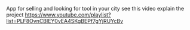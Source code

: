 App for selling and looking for tool in your city
see this video explain the project
https://www.youtube.com/playlist?list=PLF8OvnCBlEY0vEA4SKgBEPf7gYjRUYcBv

